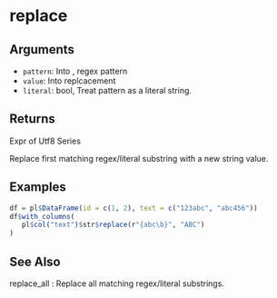 # replace

## Arguments

- `pattern`: Into  , regex pattern
- `value`: Into  replcacement
- `literal`: bool, Treat pattern as a literal string.

## Returns

Expr of Utf8 Series

Replace first matching regex/literal substring with a new string value.

## Examples

```r
df = pl$DataFrame(id = c(1, 2), text = c("123abc", "abc456"))
df$with_columns(
   pl$col("text")$str$replace(r"{abc\b}", "ABC")
)
```

## See Also

replace_all : Replace all matching regex/literal substrings.